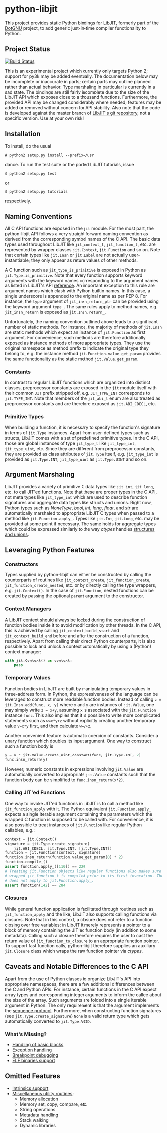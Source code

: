 # python-libjit
This project provides static Python bindings for
[LibJIT](http://www.gnu.org/software/libjit/), formerly part of the
[DotGNU](http://www.gnu.org/software/dotgnu/) project, to add generic
just-in-time compiler functionality to Python.

## Project Status
[![Build
Status](https://travis-ci.org/nkoep/python-libjit.svg?branch=master)](https://travis-ci.org/nkoep/python-libjit)

This is an experimental project which currently only targets Python 2; support
for py3k may be added eventually. The documentation below may be incomplete or
inaccurate in parts; certain parts may outline planned rather than actual
behavior. Type marshaling in particular is currently in a sad state. The
bindings are still fairly incomplete due to the size of the LibJIT API which
exposes close to a thousand functions. Furthermore, the provided API may be
changed considerably where needed; features may be added or removed without
concern for API stability. Also note that the code is developed against the
master branch of [LibJIT's git
repository](http://git.savannah.gnu.org/cgit/libjit.git), not a specific
version. Use at your own risk!

## Installation
To install, do the usual
```text
# python2 setup.py install --prefix=/usr
```
dance. To run the test suite or the ported LibJIT tutorials, issue
```text
$ python2 setup.py test
```
or
```text
$ python2 setup.py tutorials
```
respectively.

## Naming Conventions
All C API functions are exposed in the `jit` module. For the most part, the
python-libjit API follows a very straight forward naming convention as derived
from the corresponding symbol names of the C API. The basic data types used
throughout LibJIT like `jit_context_t`, `jit_function_t`, etc. are represented
by wrapper classes `jit.Context`, `jit.Function` and so on. Note that certain
types like `jit.Insn` or `jit.Label` are not actually user-instantiable; they
only appear as return values of other methods.

A C function such as `jit_type_is_primitive` is exposed in Python as
`jit.Type.is_primitive`. Note that every function supports keyword arguments
with the keyword names corresponding to the argument names as listed in
LibJIT's API
[reference](http://www.gnu.org/software/libjit/doc/libjit_toc.html#SEC_Contents).
An important exception to this rule are argument names
which clash with Python builtin names. In this case, a single underscore is
appended to the original name as per PEP 8. For instance, the `type` argument
of `jit_insn_return_ptr` can be provided using the keyword argument `type_`.
The same rules apply to method names, e.g. `jit_insn_return` is exposed as
`jit.Insn.return_`.

Unfortunately, the naming convention outlined above leads to a significant
number of static methods. For instance, the majority of methods of `jit.Insn`
are static methods which expect an instance of `jit.Function` as first
argument.  For convenience, such methods are therefore additionally exposed as
instance methods of more appropriate types. They use the original namespace as
method prefix to indicate the original type they belong to, e.g. the instance
method `jit.Function.value_get_param` provides the same functionality as the
static method `jit.Value.get_param`.

### Constants
In contrast to regular LibJIT functions which are organized into distinct
classes, preprocessor constants are exposed in the `jit` module itself with
their common `JIT` prefix stripped off, e.g. `JIT_TYPE_INT` corresponds to
`jit.TYPE_INT`. Note that members of the `jit_abi_t` enum are also treated as
preprocessor constants and are therefore exposed as `jit.ABI_CDECL`, etc.

### Primitive Types
When building a function, it is necessary to specify the function's signature
in terms of `jit.Type` instances. Apart from user-defined types such as
structs, LibJIT comes with a set of predefined primitive types. In the C API,
those are global instances of type `jit_type_t` like `jit_type_int`,
`jit_type_uint`, etc. Since they are different from preprocessor constants,
they are provided as class attributes of `jit.Type` itself, e.g. `jit_type_int`
is provided as `jit.Type.INT`, `jit_type_uint` as `jit.Type.UINT` and so on.

## Argument Marshaling
LibJIT provides a variety of primitive C data types like `jit_int`, `jit_long`,
etc. to call JIT'ed functions. Note that these are proper types in the C API,
not meta types like `jit_type_int` which are used to describe function
signatures and aggregate data types like structs and unions. Right now, Python
types such as *NoneType*, *bool*, *int*, *long*, *float*, and *str* are
automatically marshaled to appropriate LibJIT C types when passed to a method
like `jit.Function.apply_`. Types like `jit.Int`, `jit.Long`, etc. may be
provided at some point if necessary. The same holds for aggregate types which
could be expressed similarly to the way *ctypes* handles [structures and
unions](https://docs.python.org/2/library/ctypes.html#structures-and-unions).

## Leveraging Python Features
### Constructors
Types supplied by python-libjit can either be constructed by calling the
counterparts of routines like `jit_context_create`, `jit_function_create`,
`jit_function_create_nested`, etc. or by directly calling the type wrappers,
e.g. `jit.Context()`. In the case of `jit.Function`, nested functions can be
created by passing the optional `parent` argument to the constructor.

### Context Managers
A LibJIT context should always be locked during the construction of function
bodies inside it to avoid modification by other threads. In the C API, this is
achieved by calling `jit_context_build_start` and `jit_context_build_end`
before and after the construction of a function, respectively. Apart from
calling their direct Python counterparts, it is also possible to lock and
unlock a context automatically by using a (Python) context manager:
```python
with jit.Context() as context:
	pass
```

### Temporary Values
Function bodies in LibJIT are built by manipulating temporary values in
three-address form. In Python, the expressiveness of the language can be
leveraged to construct more readable function bodies. Instead of calling
`z = jit.Insn.add(func, x, y)` where `x` and `y` are instances of `jit.Value`,
one may simply write `z = x+y`, assuming `x` is associated with the
`jit.Function` instance `func`. This also implies that it is possible to write
more complicated statements such as `w=x*y+z` without explicitly creating
another temporary value `v=x*y` first, and then calculate `w=v+z`.

Another convenient feature is automatic coercion of constants. Consider a unary
function which doubles its input argument. One way to construct such a function
body is
```python
y = x * jit.Value.create_nint_constant(func, jit.Type.INT, 2)
func.insn_return(y)
```
However, numeric constants in expressions involving `jit.Value` are
automatically converted to appropriate `jit.Value` constants such that the
function body can be simplified to `func.insn_return(x*2)`.

### Calling JIT'ed Functions
One way to invoke JIT'ed functions in LibJIT is to call a method like
`jit_function_apply` with it. The Python equivalent `jit.Function.apply_`
expects a single iterable argument containing the parameters which the wrapped
C function is supposed to be called with. For convenience, it is also possible
to treat instances of `jit.Function` like regular Python callables, e.g.:
```python
context = jit.Context()
signature = jit.Type.create_signature(
	jit.ABI_CDECL, jit.Type.INT, [jit.Type.INT])
function = jit.Function(context, signature)
function.insn_return(function.value_get_param(0) * 2)
function.compile_()
assert function.apply_([110]) == 220
# Treating jit.Function objects like regular functions also makes sure the
# wrapped jit_function_t is compiled prior to its first invocation. The same
# does not apply to jit.Function.apply_.
assert function(142) == 284
```

### Closures
While general function application is facilitated through routines such as
`jit_function_apply` and the like, LibJIT also supports calling functions via
closures. Note that in this context, a closure does not refer to a function
closing over free variables; in LibJIT it merely represents a pointer to a
block of memory containing the JIT'ed function body (in addition to some
metadata). Calling such a closure therefore requires the user to cast the
return value of `jit_function_to_closure` to an appropriate function pointer.
To support fast function calls, python-libjit therefore supplies an auxiliary
`jit.Closure` class which wraps the raw function pointer via *ctypes*.

## Caveats and Notable Differences to the C API
Apart from the use of Python classes to organize LibJIT's API into appropriate
namespaces, there are a few additional differences between the C and Python
APIs. For instance, certain functions in the C API expect array types and
corresponding integer arguments to inform the callee about the size of the
array. Such arguments are folded into a single iterable argument in Python. The
only requirement is that the argument implements the [sequence
protocol](https://docs.python.org/2/extending/newtypes.html#abstract-protocol-support).
Furthermore, when constructing function signatures (see
`jit.Type.create_signature`) `None` is a valid return type which gets
automatically converted to `jit.Type.VOID`.

### What's Missing?
* [Handling of basic blocks](http://www.gnu.org/software/libjit/doc/libjit_9.html#Basic-Blocks)
* [Exception handling](http://www.gnu.org/software/libjit/doc/libjit_11.html#Exceptions)
* [Breakpoint debugging](http://www.gnu.org/software/libjit/doc/libjit_12.html#Breakpoint-Debugging)
* [ELF binaries support](http://www.gnu.org/software/libjit/doc/libjit_13.html#ELF-Binaries)

## Omitted Features
* [Intrinsics support](http://www.gnu.org/software/libjit/doc/libjit_10.html#Intrinsics)
* [Miscellaneous utility routines](http://www.gnu.org/software/libjit/doc/libjit_14.html#Utility-Routines):
    - Memory allocation
    - Memory set, copy, compare, etc.
	- String operations
	- Metadata handling
	- Stack walking
	- Dynamic libraries

